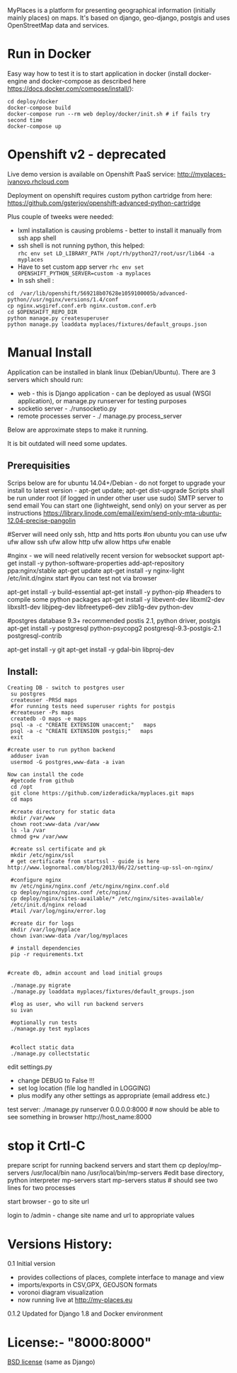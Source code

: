 MyPlaces is a platform for presenting geographical information (initially mainly places) on maps.
It's based on django, geo-django, postgis and uses OpenStreetMap data and services.

Run in Docker
=============
Easy way how to test it is to start application in docker (install docker-engine and docker-compose as described here https://docs.docker.com/compose/install/):

```
cd deploy/docker
docker-compose build
docker-compose run --rm web deploy/docker/init.sh # if fails try second time
docker-compose up

```

Openshift v2 - deprecated
============

Live demo version is available on Openshift PaaS service:
http://myplaces-ivanovo.rhcloud.com

Deployment on openshift requires custom python cartridge from here: https://github.com/gsterjov/openshift-advanced-python-cartridge

Plus couple of tweeks were needed:
- lxml installation is causing problems - better to install it manually from ssh app shell
- ssh shell is not running python, this helped:   
    `rhc env set LD_LIBRARY_PATH /opt/rh/python27/root/usr/lib64 -a myplaces`
- Have to set custom app server
	  `rhc env set OPENSHIFT_PYTHON_SERVER=custom -a myplaces`
- In ssh shell :
```
cd  /var/lib/openshift/569218b07628e1059100005b/advanced-python//usr/nginx/versions/1.4/conf
cp nginx.wsgiref.conf.erb nginx.custom.conf.erb
cd $OPENSHIFT_REPO_DIR 
python manage.py createsuperuser
python manage.py loaddata myplaces/fixtures/default_groups.json

```

Manual Install
==============
Application can be installed in blank linux (Debian/Ubuntu). 
There are 3 servers which should run:
- web -  this is Django application - can be deployed as usual (WSGI application), or manage.py runserver for testing purposes
- socketio server - ./runsocketio.py
- remote processes server - ./ manage.py process_server


Below are approximate steps to make it 
running.

It is bit outdated will need some updates.

Prerequisities
--------------
Scrips below are for ubuntu 14.04+/Debian - do not forget to upgrade your install to latest version - apt-get update; apt-get dist-upgrade
Scripts shall be run under root (if logged in under other user use sudo)
SMTP server to send email
You can start one (lightweight, send only) on your server as per instructions https://library.linode.com/email/exim/send-only-mta-ubuntu-12.04-precise-pangolin
 

 #Server will need only ssh, http and htts ports 
 #on ubuntu you can use ufw 
 ufw allow ssh
 ufw allow http
 ufw allow https
 ufw enable

 #nginx - we will need relativelly recent version for websocket support
 apt-get install -y python-software-properties
 add-apt-repository ppa:nginx/stable
 apt-get update
 apt-get install -y nginx-light
 /etc/init.d/nginx start
 #you can test not via browser
 
 
 apt-get install -y build-essential
 apt-get install -y python-pip
 #headers to compile some python packages
 apt-get install -y libevent-dev libxml2-dev libxslt1-dev libjpeg-dev libfreetype6-dev zlib1g-dev python-dev
 
 #postgres database 9.3+ recommended postis 2.1, python driver, postgis
 apt-get install -y postgresql python-psycopg2  postgresql-9.3-postgis-2.1  postgresql-contrib

 apt-get install -y git
 apt-get install -y gdal-bin  libproj-dev

 

Install:
-------
```
Creating DB - switch to postgres user
 su postgres
 createuser -PRSd maps
 #for running tests need superuser rights for postgis
 #createuser -Ps maps
 createdb -O maps -e maps
 psql -a -c "CREATE EXTENSION unaccent;"   maps
 psql -a -c "CREATE EXTENSION postgis;"   maps
 exit
 
#create user to run python backend
 adduser ivan
 usermod -G postgres,www-data -a ivan

Now can install the code
 #getcode from github
 cd /opt
 git clone https://github.com/izderadicka/myplaces.git maps
 cd maps

 #create directory for static data
 mkdir /var/www
 chown root:www-data /var/www
 ls -la /var
 chmod g+w /var/www
 
 #create ssl certificate and pk
 mkdir /etc/nginx/ssl
 # get certificate from startssl - guide is here http://www.lognormal.com/blog/2013/06/22/setting-up-ssl-on-nginx/
 
 #configure nginx
 mv /etc/nginx/nginx.conf /etc/nginx/nginx.conf.old
 cp deploy/nginx/nginx.conf /etc/nginx/
 cp deploy/nginx/sites-available/* /etc/nginx/sites-available/
 /etc/init.d/nginx reload
 #tail /var/log/nginx/error.log

 #create dir for logs
 mkdir /var/log/myplace
 chown ivan:www-data /var/log/myplaces

 # install dependencies
 pip -r requirements.txt


#create db, admin account and load initial groups

 ./manage.py migrate
 ./manage.py loaddata myplaces/fixtures/default_groups.json

 #log as user, who will run backend servers
 su ivan
 
 #optionally run tests
 ./manage.py test myplaces


 #collect static data
 ./manage.py collectstatic
```


edit settings.py
- change DEBUG to False !!!
- set log location (file log handled in LOGGING)
- plus modify any other settings as appropriate (email address etc.)

test server:
 ./manage.py runserver 0.0.0.0:8000  #  now should be able to see something in browser http://host_name:8000
 # stop it Crtl-C
 
prepare script for running backend servers and start them
 cp deploy/mp-servers /usr/local/bin
 nano /usr/local/bin/mp-servers #edit base directory, python interpreter
 mp-servers start
 mp-servers status # should see two lines for two processes
 
start browser - go to site url

login to /admin - change site name and url  to appropriate values 
 
Versions History:
=================

0.1 Initial version
- provides collections of places, complete interface to manage and view
- imports/exports in CSV,GPX, GEOJSON formats
- voronoi diagram visualization
- now running live at http://my-places.eu

0.1.2 Updated for Django 1.8 and Docker environment

License:- "8000:8000"
=========
[BSD license](http://opensource.org/licenses/BSD-3-Clause) (same as Django)
